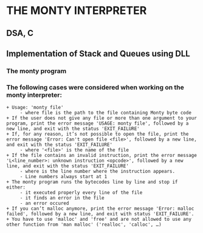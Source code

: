 # THE MONTY INTERPRETER
## DSA, C
## Implementation of Stack and Queues using DLL


### The monty program
### The following cases were considered when working on the monty interpreter:
	+ Usage: 'monty file'
	     - where file is the path to the file containing Monty byte code
	+ If the user does not give any file or more than one argument to your program, print the error message 'USAGE: monty file', followed by a new line, and exit with the status 'EXIT_FAILURE'
	+ If, for any reason, it’s not possible to open the file, print the error message 'Error: Can't open file <file>', followed by a new line, and exit with the status 'EXIT_FAILURE'
	     - where '<file>' is the name of the file
	+ If the file contains an invalid instruction, print the error message 'L<line_number>: unknown instruction <opcode>', followed by a new line, and exit with the status 'EXIT_FAILURE'
	     - where is the line number where the instruction appears.
	     - Line numbers always start at 1
	+ The monty program runs the bytecodes line by line and stop if either:
	     - it executed properly every line of the file
	     - it finds an error in the file
	     - an error occured
	+ If you can’t malloc anymore, print the error message 'Error: malloc failed', followed by a new line, and exit with status 'EXIT_FAILURE'.
	+ You have to use 'malloc' and 'free' and are not allowed to use any other function from 'man malloc' ('realloc', 'calloc', …)
